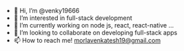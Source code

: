 - 👋 Hi, I’m @venky19666
- 👀 I’m interested in full-stack development
- 🌱 I’m currently working on node js, react, react-native ...
- 💞️ I’m looking to collaborate on developing full-stack apps
- 📫 How to reach me! morlavenkatesh19@gmail.com

<!---
venky19666/venky19666 is a ✨ special ✨ repository because its `README.md` (this file) appears on your GitHub profile.
You can click the Preview link to take a look at your changes.
--->
